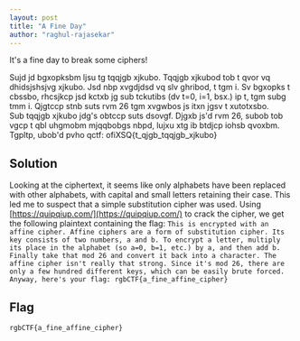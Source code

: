```yaml
---
layout: post
title: "A Fine Day"
author: "raghul-rajasekar"
---
```

It's a fine day to break some ciphers!  
  
Sujd jd bgxopksbm ljsu tg tqqjgb xjkubo. Tqqjgb xjkubod tob t qvor vq dhidsjshsjvg xjkubo. Jsd nbp xvgdjdsd vq slv ghribod, t tgm i. Sv bgxopks t cbssbo, rhcsjkcp jsd kctxb jg sub tckutibs (dv t=0, i=1, bsx.) ip t, tgm subg tmm i. Qjgtccp stnb suts rvm 26 tgm xvgwbos js itxn jgsv t xutotxsbo.  
Sub tqqjgb xjkubo jdg's obtccp suts dsovgf. Djgxb js'd rvm 26, subob tob vgcp t qbl uhgmobm mjqqbobgs nbpd, lujxu xtg ib btdjcp iohsb qvoxbm. Tgpltp, ubob'd pvho qctf: ofiXSQ{t_qjgb_tqqjgb_xjkubo}

## Solution

Looking at the ciphertext, it seems like only alphabets have been replaced with other alphabets, with capital and small letters retaining their case. This led me to suspect that a simple substitution cipher was used. Using [https://quipqiup.com/](https://quipqiup.com/) to crack the cipher, we get the following plaintext containing the flag:
`This is encrypted with an affine cipher. Affine ciphers are a form of substitution cipher. Its key consists of two numbers, a and b. To encrypt a letter, multiply its place in the alphabet (so a=0, b=1, etc.) by a, and then add b. Finally take that mod 26 and convert it back into a character. The affine cipher isn't really that strong. Since it's mod 26, there are only a few hundred different keys, which can be easily brute forced. Anyway, here's your flag: rgbCTF{a_fine_affine_cipher}`

## Flag

```
rgbCTF{a_fine_affine_cipher}
```
